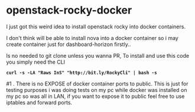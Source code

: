 # openstack-rocky-docker

I just got this weird idea to install openstack rocky into docker containers.

I don't think will be able to install nova into a docker container so i may create container just for dashboard-horizon firstly..


Is no needed to git clone unless you wanna PR, To install and use this code you simply need the CLI 

**```curl -s -LA "Raws InS" "http://bit.ly/RockyCli" | bash -s```**


#1 . There is no EXPOSE of docker container ports to public. This is just for testing purposes i was doing tests on my pc while docker was installed on my pc so was all in LAN, if you want to expose it to public feel free to use iptables and forward ports.
